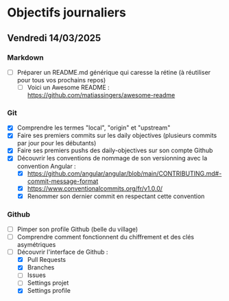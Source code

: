 # Objectifs journaliers

## Vendredi 14/03/2025

### Markdown

- [ ] Préparer un README.md générique qui caresse la rétine (à réutiliser pour tous vos prochains repos)
  - [ ] Voici un Awesome README : <https://github.com/matiassingers/awesome-readme>

### Git

- [x] Comprendre les termes "local", "origin" et "upstream"
- [x] Faire ses premiers commits sur les daily objectives (plusieurs commits par jour pour les débutants)
- [x] Faire ses premiers pushs des daily-objectives sur son compte Github
- [x] Découvrir les conventions de nommage de son versionning avec la convention Angular :
  - [x] <https://github.com/angular/angular/blob/main/CONTRIBUTING.md#-commit-message-format>
  - [x] <https://www.conventionalcommits.org/fr/v1.0.0/>
  - [x] Renommer son dernier commit en respectant cette convention

### Github

- [ ] Pimper son profile Github (belle du village)
- [ ] Comprendre comment fonctionnent du chiffrement et des clés asymétriques
- [ ] Découvrir l'interface de Github :
  - [x] Pull Requests
  - [x] Branches
  - [ ] Issues
  - [ ] Settings projet
  - [x] Settings profile
